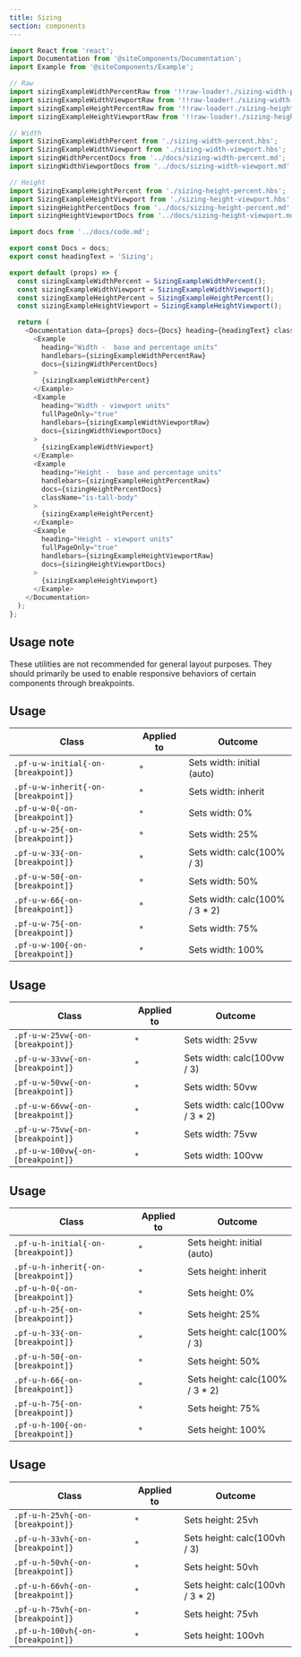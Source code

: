 ```yaml
---
title: Sizing
section: components
---
```

```js
import React from 'react';
import Documentation from '@siteComponents/Documentation';
import Example from '@siteComponents/Example';

// Raw
import sizingExampleWidthPercentRaw from '!!raw-loader!./sizing-width-percent.hbs';
import sizingExampleWidthViewportRaw from '!!raw-loader!./sizing-width-viewport.hbs';
import sizingExampleHeightPercentRaw from '!!raw-loader!./sizing-height-percent.hbs';
import sizingExampleHeightViewportRaw from '!!raw-loader!./sizing-height-viewport.hbs';

// Width
import SizingExampleWidthPercent from './sizing-width-percent.hbs';
import SizingExampleWidthViewport from './sizing-width-viewport.hbs';
import sizingWidthPercentDocs from '../docs/sizing-width-percent.md';
import sizingWidthViewportDocs from '../docs/sizing-width-viewport.md';

// Height
import SizingExampleHeightPercent from './sizing-height-percent.hbs';
import SizingExampleHeightViewport from './sizing-height-viewport.hbs';
import sizingHeightPercentDocs from '../docs/sizing-height-percent.md';
import sizingHeightViewportDocs from '../docs/sizing-height-viewport.md';

import docs from '../docs/code.md';

export const Docs = docs;
export const headingText = 'Sizing';

export default (props) => {
  const sizingExampleWidthPercent = SizingExampleWidthPercent();
  const sizingExampleWidthViewport = SizingExampleWidthViewport();
  const sizingExampleHeightPercent = SizingExampleHeightPercent();
  const sizingExampleHeightViewport = SizingExampleHeightViewport();

  return (
    <Documentation data={props} docs={Docs} heading={headingText} className="is-utility-page">
      <Example
        heading="Width -  base and percentage units"
        handlebars={sizingExampleWidthPercentRaw}
        docs={sizingWidthPercentDocs}
      >
        {sizingExampleWidthPercent}
      </Example>
      <Example
        heading="Width - viewport units"
        fullPageOnly="true"
        handlebars={sizingExampleWidthViewportRaw}
        docs={sizingWidthViewportDocs}
      >
        {sizingExampleWidthViewport}
      </Example>
      <Example
        heading="Height -  base and percentage units"
        handlebars={sizingExampleHeightPercentRaw}
        docs={sizingHeightPercentDocs}
        className="is-tall-body"
      >
        {sizingExampleHeightPercent}
      </Example>
      <Example
        heading="Height - viewport units"
        fullPageOnly="true"
        handlebars={sizingExampleHeightViewportRaw}
        docs={sizingHeightViewportDocs}
      >
        {sizingExampleHeightViewport}
      </Example>
    </Documentation>
  );
};
```

## Usage note

These utilities are not recommended for general layout purposes. They should primarily be used to enable responsive behaviors of certain components through breakpoints.

## Usage

| Class | Applied to | Outcome |
| -- | -- | -- |
| `.pf-u-w-initial{-on-[breakpoint]}` | `*` | Sets width: initial (auto) |
| `.pf-u-w-inherit{-on-[breakpoint]}` | `*` | Sets width: inherit |
| `.pf-u-w-0{-on-[breakpoint]}`  | `*` | Sets width: 0% |
| `.pf-u-w-25{-on-[breakpoint]}` | `*` | Sets width: 25% |
| `.pf-u-w-33{-on-[breakpoint]}` | `*` | Sets width: calc(100% / 3) |
| `.pf-u-w-50{-on-[breakpoint]}` | `*` | Sets width: 50% |
| `.pf-u-w-66{-on-[breakpoint]}` | `*` | Sets width: calc(100% / 3 * 2) |
| `.pf-u-w-75{-on-[breakpoint]}` | `*` | Sets width: 75% |
| `.pf-u-w-100{-on-[breakpoint]}` | `*` | Sets width: 100% |

## Usage

| Class | Applied to | Outcome |
| -- | -- | -- |
| `.pf-u-w-25vw{-on-[breakpoint]}` | `*` | Sets width: 25vw |
| `.pf-u-w-33vw{-on-[breakpoint]}` | `*` | Sets width: calc(100vw / 3) |
| `.pf-u-w-50vw{-on-[breakpoint]}` | `*` | Sets width: 50vw |
| `.pf-u-w-66vw{-on-[breakpoint]}` | `*` | Sets width: calc(100vw / 3 * 2) |
| `.pf-u-w-75vw{-on-[breakpoint]}` | `*` | Sets width: 75vw |
| `.pf-u-w-100vw{-on-[breakpoint]}` | `*` | Sets width: 100vw |

## Usage

| Class | Applied to | Outcome |
| -- | -- | -- |
| `.pf-u-h-initial{-on-[breakpoint]}` | `*` | Sets height: initial (auto) |
| `.pf-u-h-inherit{-on-[breakpoint]}` | `*` | Sets height: inherit |
| `.pf-u-h-0{-on-[breakpoint]}` | `*` | Sets height: 0% |
| `.pf-u-h-25{-on-[breakpoint]}`| `*` | Sets height: 25% |
| `.pf-u-h-33{-on-[breakpoint]}`| `*` | Sets height: calc(100% / 3) |
| `.pf-u-h-50{-on-[breakpoint]}`| `*` | Sets height: 50% |
| `.pf-u-h-66{-on-[breakpoint]}`| `*` | Sets height: calc(100% / 3 * 2) |
| `.pf-u-h-75{-on-[breakpoint]}`| `*` | Sets height: 75% |
| `.pf-u-h-100{-on-[breakpoint]}` | `*` | Sets height: 100% |

## Usage

| Class | Applied to | Outcome |
| -- | -- | -- |
| `.pf-u-h-25vh{-on-[breakpoint]}` | `*` | Sets height: 25vh |
| `.pf-u-h-33vh{-on-[breakpoint]}` | `*` | Sets height: calc(100vh / 3) |
| `.pf-u-h-50vh{-on-[breakpoint]}` | `*` | Sets height: 50vh |
| `.pf-u-h-66vh{-on-[breakpoint]}` | `*` | Sets height: calc(100vh / 3 * 2) |
| `.pf-u-h-75vh{-on-[breakpoint]}` | `*` | Sets height: 75vh |
| `.pf-u-h-100vh{-on-[breakpoint]}` | `*` | Sets height: 100vh |
